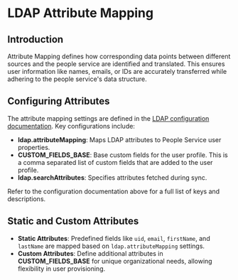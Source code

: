 # LDAP Attribute Mapping

## Introduction
Attribute Mapping defines how corresponding data points between different sources and the people service are identified and translated. This ensures user information like names, emails, or IDs are accurately transferred while adhering to the people service's data structure.

## Configuring Attributes
The attribute mapping settings are defined in the [LDAP configuration documentation](../../deployment/configuration/index.md#ldap-configuration). Key configurations include:

- **ldap.attributeMapping**: Maps LDAP attributes to People Service user properties.
- **CUSTOM_FIELDS_BASE**: Base custom fields for the user profile. This is a comma separated list of custom fields that are added to the user profile.
- **ldap.searchAttributes**: Specifies attributes fetched during sync.

Refer to the configuration documentation above for a full list of keys and descriptions.

## Static and Custom Attributes
- **Static Attributes**: Predefined fields like `uid`, `email`, `firstName`, and `lastName` are mapped based on `ldap.attributeMapping` settings.
- **Custom Attributes**: Define additional attributes in **CUSTOM_FIELDS_BASE** for unique organizational needs, allowing flexibility in user provisioning.